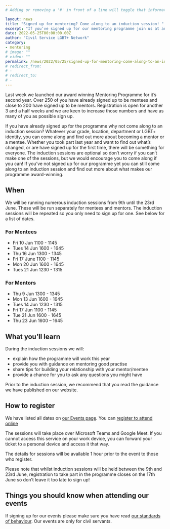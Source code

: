 ```yaml
---
# Adding or removing a '#' in front of a line will toggle that information off and on from being processed. 

layout: news
title: "Signed up for mentoring? Come along to an induction session! "
excerpt: "If you’ve signed up for our mentoring programme join us at an induction session and learn more about being a mentee or mentor."
date: 2022-05-25T00:00:00.00Z
author: "Civil Service LGBT+ Network"
category: 
- mentoring
# image: ""
# video: ""
permalink: /news/2022/05/25/signed-up-for-mentoring-come-along-to-an-induction-session-
# redirect_from: 
# - 
# redirect_to: 
# - 
---
```


Last week we launched our award winning Mentoring Programme for it’s second year. Over 250 of you have already signed up to be mentees and close to 200 have signed up to be mentors. Registration is open for another 3 and a half weeks and we are keen to increase those numbers and have as many of you as possible sign up. 

If you have already signed up for the programme why not come along to an induction session? Whatever your grade, location, department or LGBT+ identity, you can come along and find out more about becoming a mentor or a mentee. Whether you took part last year and want to find out what’s changed, or are have signed up for the first time, there will be something for everyone. The induction sessions are optional so don’t worry if you can’t make one of the sessions, but we would encourage you to come along if you can! If you’ve not signed up for our programme yet you can still come along to an induction session and find out more about what makes our programme award-winning.  

## When

We will be running numerous induction sessions from 9th until the 23rd June. These will be run separately for mentees and mentors. The induction sessions will be repeated so you only need to sign up for one. See below for a list of dates. 

### For Mentees 

- Fri 10 Jun 1100 - 1145 
- Tues 14 Jun 1600 - 1645
- Thu 16 Jun 1300 - 1345 
- Fri 17 June 1100 - 1145 
- Mon 20 Jun 1600 - 1645
- Tues 21 Jun 1230 - 1315

### For Mentors 

- Thu 9 Jun 1300 - 1345  
- Mon 13 Jun 1600 - 1645
- Tues 14 Jun 1230 - 1315
- Fri 17 Jun 1100 - 1145
- Tue 21 Jun 1600 - 1645 
- Thu 23 Jun 1600 – 1645 

## What you’ll learn

During the induction sessions we will:

- explain how the programme will work this year
- provide you with guidance on mentoring good practise   
- share tips for building your relationship with your mentor/mentee
- provide a chance for you to ask any questions you might have

Prior to the induction session, we recommend that you read the guidance we have published on our website.

## How to register

We have listed all dates on [our Events page](/events). You can [register to attend online](https://docs.google.com/forms/d/e/1FAIpQLSfCgd-X9fG9cmXgb4EyUpIWRSo3yxck_b2l6gFLT72dGuOycw/viewform)

The sessions will take place over Microsoft Teams and Google Meet. If you cannot access this service on your work device, you can forward your ticket to a personal device and access it that way. 

The details for sessions will be available 1 hour prior to the event to those who register. 

Please note that whilst induction sessions will be held between the 9th and 23rd June, registration to take part in the programme closes on the 17th June so don’t leave it too late to sign up!

## Things you should know when attending our events

If signing up for our events please make sure you have read [our standards of behaviour](https://www.civilservice.lgbt/events/standards-of-behaviour). Our events are only for civil servants. 
